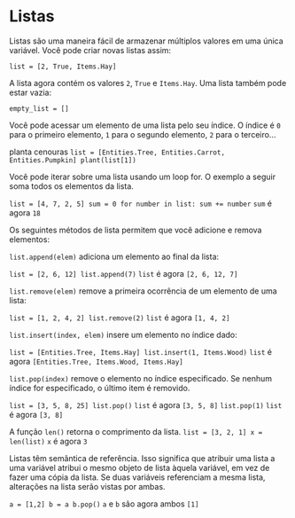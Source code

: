 # Listas
Listas são uma maneira fácil de armazenar múltiplos valores em uma única variável. Você pode criar novas listas assim:

`list = [2, True, Items.Hay]`

A lista agora contém os valores `2`, `True` e `Items.Hay`. Uma lista também pode estar vazia:

`empty_list = []`

Você pode acessar um elemento de uma lista pelo seu índice. O índice é `0` para o primeiro elemento, `1` para o segundo elemento, `2` para o terceiro...

planta cenouras
`list = [Entities.Tree, Entities.Carrot, Entities.Pumpkin]
plant(list[1])`

Você pode iterar sobre uma lista usando um loop for. O exemplo a seguir soma todos os elementos da lista.

`list = [4, 7, 2, 5]
sum = 0
for number in list:
	sum += number`
`sum` é agora `18`

Os seguintes métodos de lista permitem que você adicione e remova elementos:

`list.append(elem)` adiciona um elemento ao final da lista:

`list = [2, 6, 12]
list.append(7)`
`list` é agora `[2, 6, 12, 7]`

`list.remove(elem)` remove a primeira ocorrência de um elemento de uma lista:

`list = [1, 2, 4, 2]
list.remove(2)`
`list` é agora `[1, 4, 2]`

`list.insert(index, elem)` insere um elemento no índice dado:

`list = [Entities.Tree, Items.Hay]
list.insert(1, Items.Wood)`
`list` é agora `[Entities.Tree, Items.Wood, Items.Hay]`

`list.pop(index)` remove o elemento no índice especificado. Se nenhum índice for especificado, o último item é removido.

`list = [3, 5, 8, 25]
list.pop()`
`list` é agora `[3, 5, 8]`
`list.pop(1)`
`list` é agora `[3, 8]`

A função `len()` retorna o comprimento da lista.
`list = [3, 2, 1]
x = len(list)`
`x` é agora `3`

Listas têm semântica de referência. Isso significa que atribuir uma lista a uma variável atribui o mesmo objeto de lista àquela variável, em vez de fazer uma cópia da lista. Se duas variáveis referenciam a mesma lista, alterações na lista serão vistas por ambas.

`a = [1,2]
b = a
b.pop()`
`a` e `b` são agora ambos `[1]`